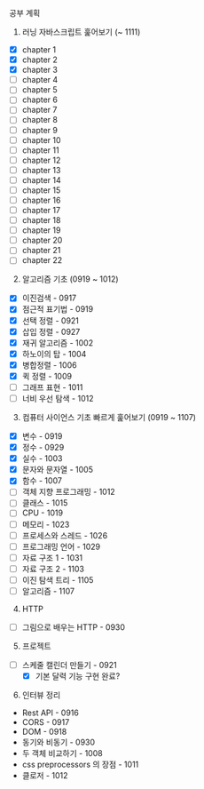 공부 계획

1. 러닝 자바스크립트 훑어보기 (~ 1111)

- [x] chapter 1
- [x] chapter 2
- [x] chapter 3
- [ ] chapter 4
- [ ] chapter 5
- [ ] chapter 6
- [ ] chapter 7
- [ ] chapter 8
- [ ] chapter 9
- [ ] chapter 10
- [ ] chapter 11
- [ ] chapter 12
- [ ] chapter 13
- [ ] chapter 14
- [ ] chapter 15
- [ ] chapter 16
- [ ] chapter 17
- [ ] chapter 18
- [ ] chapter 19
- [ ] chapter 20
- [ ] chapter 21
- [ ] chapter 22

2. 알고리즘 기초 (0919 ~ 1012)

- [x] 이진검색 - 0917
- [x] 점근적 표기법 - 0919
- [x] 선택 정렬 - 0921
- [x] 삽입 정렬 - 0927
- [x] 재귀 알고리즘 - 1002
- [x] 하노이의 탑 - 1004
- [x] 병합정렬 - 1006
- [x] 퀵 정렬 - 1009
- [ ] 그래프 표현 - 1011
- [ ] 너비 우선 탐색 - 1012

3. 컴퓨터 사이언스 기초 빠르게 훑어보기 (0919 ~ 1107)

- [x] 변수 - 0919
- [x] 정수 - 0929
- [x] 실수 - 1003
- [x] 문자와 문자열 - 1005
- [x] 함수 - 1007
- [ ] 객체 지향 프로그래밍 - 1012
- [ ] 클래스 - 1015
- [ ] CPU - 1019
- [ ] 메모리 - 1023
- [ ] 프로세스와 스레드 - 1026
- [ ] 프로그래밍 언어 - 1029
- [ ] 자료 구조 1 - 1031
- [ ] 자료 구조 2 - 1103
- [ ] 이진 탐색 트리 - 1105
- [ ] 알고리즘 - 1107

4. HTTP

- [ ] 그림으로 배우는 HTTP - 0930

5. 프로젝트

- [ ] 스케줄 캘린더 만들기 - 0921
  - [x] 기본 달력 기능 구현 완료?

6. 인터뷰 정리

- Rest API - 0916
- CORS - 0917
- DOM - 0918
- 동기와 비동기 - 0930
- 두 객체 비교하기 - 1008
- css preprocessors 의 장점 - 1011
- 클로저 - 1012
